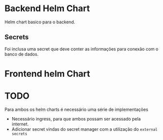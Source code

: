 # Backend Helm Chart

Helm chart basico para o backend.

## Secrets

Foi inclusa uma secret que deve conter as informações para conexão com o banco de dados.

# Frontend helm Chart

# TODO

Para ambos os helm charts é necessário uma série de implementações

- Necessário ingress, para que ambos possam ser acessado pela internet.
- Adicionar secret vindas do secret manager com a utilização do `external secrets`